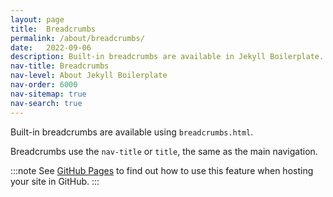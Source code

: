 ```yaml
---
layout: page
title:  Breadcrumbs
permalink: /about/breadcrumbs/
date:   2022-09-06
description: Built-in breadcrumbs are available in Jekyll Boilerplate.
nav-title: Breadcrumbs
nav-level: About Jekyll Boilerplate
nav-order: 6000
nav-sitemap: true
nav-search: true
---
```


Built-in breadcrumbs are available using `breadcrumbs.html`.

Breadcrumbs use the `nav-title` or `title`, the same as the main navigation.

:::note
See [GitHub Pages](/about/github-pages/) to find out how to use this feature when hosting your site in GitHub.
:::